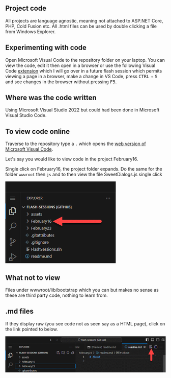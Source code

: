 ## Project code

All projects are language agnostic, meaning not attached to ASP.NET Core, PHP, Cold Fusion etc. All .html files can be used by double clicking a file from Windows Explorer.

## Experimenting with code

Open Microsoft Visual Code to the repository folder on your laptop. You can view the code, edit it then open in a browser or use the following Visual Code [extension](https://marketplace.visualstudio.com/items?itemName=ritwickdey.LiveServer) which I will go over in a future flash session which permits viewing a page in a browser, make a change in VS Code, press <kbd>CTRL</kbd> + <kbd>S</kbd> and see changes in the browser without pressing <kbd>F5</kbd>.

## Where was the code written

Using Microsoft Visual Studio 2022 but could had been done in Microsoft Visual Studio Code.

## To view code online

Traverse to the repository type a `.` which opens the [web version of Microsoft Visual Code](https://code.visualstudio.com/docs/editor/vscode-web). 

Let's say you would like to view code in the project February16.

Single click on February16, the project folder expands. Do the same for the folder `wwwroot` then `js` and to then view the file SweetDialogs.js single click

![F1](assets/F1.png)

## What not to view

Files under wwwroot/lib/bootstrap which you can but makes no sense as these are third party code, nothing to learn from.

## .md files

If they display raw (you see code not as seen say as a HTML page), click on the link pointed to below.

![F2](assets/F2.png)